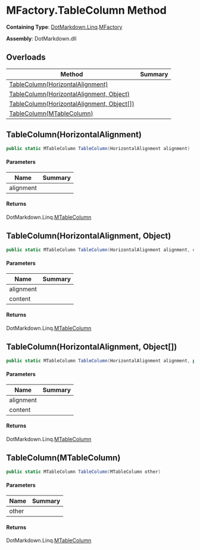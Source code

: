 # MFactory\.TableColumn Method

**Containing Type**: [DotMarkdown.Linq](../../README.md)\.[MFactory](../README.md)

**Assembly**: DotMarkdown\.dll

## Overloads

| Method | Summary |
| ------ | ------- |
| [TableColumn(HorizontalAlignment)](#DotMarkdown_Linq_MFactory_TableColumn_DotMarkdown_HorizontalAlignment_) | |
| [TableColumn(HorizontalAlignment, Object)](#DotMarkdown_Linq_MFactory_TableColumn_DotMarkdown_HorizontalAlignment_System_Object_) | |
| [TableColumn(HorizontalAlignment, Object\[\])](#DotMarkdown_Linq_MFactory_TableColumn_DotMarkdown_HorizontalAlignment_System_Object___) | |
| [TableColumn(MTableColumn)](#DotMarkdown_Linq_MFactory_TableColumn_DotMarkdown_Linq_MTableColumn_) | |

## TableColumn\(HorizontalAlignment\)<a name="DotMarkdown_Linq_MFactory_TableColumn_DotMarkdown_HorizontalAlignment_"></a>

```csharp
public static MTableColumn TableColumn(HorizontalAlignment alignment)
```

#### Parameters

| Name | Summary |
| ---- | ------- |
| alignment | |

#### Returns

DotMarkdown\.Linq\.[MTableColumn](../../MTableColumn/README.md)

## TableColumn\(HorizontalAlignment, Object\)<a name="DotMarkdown_Linq_MFactory_TableColumn_DotMarkdown_HorizontalAlignment_System_Object_"></a>

```csharp
public static MTableColumn TableColumn(HorizontalAlignment alignment, object content)
```

#### Parameters

| Name | Summary |
| ---- | ------- |
| alignment | |
| content | |

#### Returns

DotMarkdown\.Linq\.[MTableColumn](../../MTableColumn/README.md)

## TableColumn\(HorizontalAlignment, Object\[\]\)<a name="DotMarkdown_Linq_MFactory_TableColumn_DotMarkdown_HorizontalAlignment_System_Object___"></a>

```csharp
public static MTableColumn TableColumn(HorizontalAlignment alignment, params object[] content)
```

#### Parameters

| Name | Summary |
| ---- | ------- |
| alignment | |
| content | |

#### Returns

DotMarkdown\.Linq\.[MTableColumn](../../MTableColumn/README.md)

## TableColumn\(MTableColumn\)<a name="DotMarkdown_Linq_MFactory_TableColumn_DotMarkdown_Linq_MTableColumn_"></a>

```csharp
public static MTableColumn TableColumn(MTableColumn other)
```

#### Parameters

| Name | Summary |
| ---- | ------- |
| other | |

#### Returns

DotMarkdown\.Linq\.[MTableColumn](../../MTableColumn/README.md)

